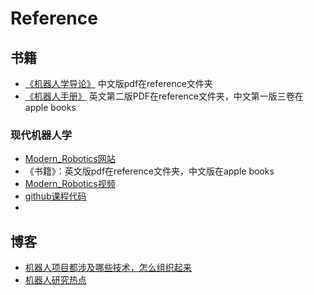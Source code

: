 # Reference

## 书籍
- [《机器人学导论》](https://book.douban.com/subject/30325317/)
中文版pdf在reference文件夹
- [《机器人手册》](https://book.douban.com/subject/21334808/)
英文第二版PDF在reference文件夹，中文第一版三卷在apple books


### 现代机器人学
- [Modern_Robotics网站](https://hades.mech.northwestern.edu/index.php/Modern_Robotics)
- 《书籍》：英文版pdf在reference文件夹，中文版在apple books
- [Modern_Robotics视频](https://modernrobotics.northwestern.edu/nu-gm-book-resource/introduction-autoplay/#department)
- [github课程代码](https://github.com/NxRLab/ModernRobotics)
- 

## 博客
- [机器人项目都涉及哪些技术，怎么组织起来](https://zhuanlan.zhihu.com/p/634848960)
- [机器人研究热点](https://www.zhihu.com/question/328583927)

